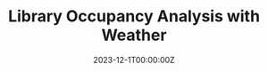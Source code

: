 ---
title: Library Occupancy Analysis with Weather
weight: 10
summary: A data science project aimed to discover trend of occupancy in Geisel and  WongAvery Library of UCSD. Also tries to answer the question of weather's influence on people's will of coming to libraries.
tags:
  - Data Science
  - Data visualization
  - Pandas
  - Seaborn 
date: '2023-12-1T00:00:00Z'

# Optional external URL for project (replaces project detail page).
external_link: 'https://aaron3963.github.io/COGS-108-Project/'

image:
  caption: Cover of our presentation
  focal_point: Smart

links:
  # - icon: twitter
  #   icon_pack: fab
  #   name: Follow
  #   url: https://twitter.com/georgecushen
url_code: 'https://github.com/Aaron3963/COGS-108-Project'
# url_pdf: 
# url_slides:
url_video: 'https://youtu.be/s202-BIAFj8'

# Slides (optional).
#   Associate this project with Markdown slides.
#   Simply enter your slide deck's filename without extension.
#   E.g. `slides = "example-slides"` references `content/slides/example-slides.md`.
#   Otherwise, set `slides = ""`.
# slides: example
---